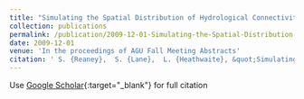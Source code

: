 ```yaml
---
title: "Simulating the Spatial Distribution of Hydrological Connectivity Under Possible Future Climates - Impacts on River Flow Dynamics and Non-Point Source Pollution"
collection: publications
permalink: /publication/2009-12-01-Simulating-the-Spatial-Distribution-of-Hydrological-Connectivity-Under-Possible-Future-Climates-Impacts-on-River-Flow-Dynamics-and-Non-Point-Source-Pollution
date: 2009-12-01
venue: 'In the proceedings of AGU Fall Meeting Abstracts'
citation: ' S. {Reaney},  S. {Lane},  L. {Heathwaite}, &quot;Simulating the Spatial Distribution of Hydrological Connectivity Under Possible Future Climates - Impacts on River Flow Dynamics and Non-Point Source Pollution.&quot; In the proceedings of AGU Fall Meeting Abstracts, 2009.'
---
```

Use [Google Scholar](https://scholar.google.com/scholar?q=Simulating+the+Spatial+Distribution+of+Hydrological+Connectivity+Under+Possible+Future+Climates+++Impacts+on+River+Flow+Dynamics+and+Non+Point+Source+Pollution){:target="_blank"} for full citation